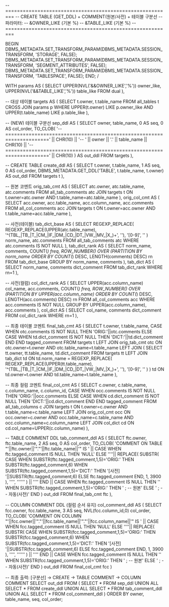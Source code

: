-- =========================================================
-- CREATE TABLE (GET_DDL) + COMMENT(원본/사전) + 테이블 구분선
-- 파라미터:
--   &OWNER_LIKE  (기본 %)
--   &TABLE_LIKE  (기본 %)
-- =========================================================

BEGIN
  DBMS_METADATA.SET_TRANSFORM_PARAM(DBMS_METADATA.SESSION_TRANSFORM, 'STORAGE', FALSE);
  DBMS_METADATA.SET_TRANSFORM_PARAM(DBMS_METADATA.SESSION_TRANSFORM, 'SEGMENT_ATTRIBUTES', FALSE);
  DBMS_METADATA.SET_TRANSFORM_PARAM(DBMS_METADATA.SESSION_TRANSFORM, 'TABLESPACE', FALSE);
END;
/

WITH
params AS (
  SELECT UPPER(NVL('&&OWNER_LIKE','%')) owner_like,
         UPPER(NVL('&&TABLE_LIKE','%')) table_like
  FROM dual
),

-- 대상 테이블
targets AS (
  SELECT t.owner, t.table_name
  FROM all_tables t
  CROSS JOIN params p
  WHERE UPPER(t.owner) LIKE p.owner_like
    AND UPPER(t.table_name) LIKE p.table_like
),

-- (NEW) 테이블 구분선
sep_ddl AS (
  SELECT owner, table_name, 0 AS seq, 0 AS col_order,
         TO_CLOB(
           '-- =====================================================================' || CHR(10) ||
           '-- ' || owner || '.' || table_name || CHR(10) ||
           '-- =====================================================================' || CHR(10)
         ) AS out_ddl
  FROM targets
),

-- CREATE TABLE
create_ddl AS (
  SELECT t.owner, t.table_name, 1 AS seq, 0 AS col_order,
         DBMS_METADATA.GET_DDL('TABLE', t.table_name, t.owner) AS out_ddl
  FROM targets t
),

-- 원본 코멘트
orig_tab_cmt AS (
  SELECT atc.owner, atc.table_name, atc.comments
  FROM all_tab_comments atc
  JOIN targets t ON t.owner=atc.owner AND t.table_name=atc.table_name
),
orig_col_cmt AS (
  SELECT acc.owner, acc.table_name, acc.column_name, acc.comments
  FROM all_col_comments acc
  JOIN targets t ON t.owner=acc.owner AND t.table_name=acc.table_name
),

-- 사전(테이블)
tab_dict_base AS (
  SELECT
    REGEXP_REPLACE(
      REGEXP_REPLACE(UPPER(atc.table_name), '^(TBL_|TB_|T_|CM_|IF_|DM_|CD_|DT_|VW_|MV_|X_)+', ''),
      '[0-9]', ''
    ) norm_name,
    atc.comments
  FROM all_tab_comments atc
  WHERE atc.comments IS NOT NULL
),
tab_dict_rank AS (
  SELECT norm_name, comments, COUNT(*) freq,
         ROW_NUMBER() OVER (PARTITION BY norm_name ORDER BY COUNT(*) DESC, LENGTH(comments) DESC) rn
  FROM tab_dict_base
  GROUP BY norm_name, comments
),
tab_dict AS (
  SELECT norm_name, comments dict_comment
  FROM tab_dict_rank
  WHERE rn=1
),

-- 사전(컬럼)
col_dict_rank AS (
  SELECT UPPER(acc.column_name) col_name, acc.comments, COUNT(*) freq,
         ROW_NUMBER() OVER (PARTITION BY UPPER(acc.column_name)
                            ORDER BY COUNT(*) DESC, LENGTH(acc.comments) DESC) rn
  FROM all_col_comments acc
  WHERE acc.comments IS NOT NULL
  GROUP BY UPPER(acc.column_name), acc.comments
),
col_dict AS (
  SELECT col_name, comments dict_comment
  FROM col_dict_rank
  WHERE rn=1
),

-- 최종 테이블 코멘트
final_tab_cmt AS (
  SELECT t.owner, t.table_name,
         CASE
           WHEN otc.comments IS NOT NULL THEN 'ORIG:'||otc.comments
           ELSE CASE WHEN td.dict_comment IS NOT NULL THEN 'DICT:'||td.dict_comment END
         END tagged_comment
  FROM targets t
  LEFT JOIN orig_tab_cmt otc
    ON otc.owner=t.owner AND otc.table_name=t.table_name
  LEFT JOIN (
    SELECT tt.owner, tt.table_name, td.dict_comment
    FROM targets tt
    LEFT JOIN tab_dict td
      ON td.norm_name = REGEXP_REPLACE(
           REGEXP_REPLACE(UPPER(tt.table_name), '^(TBL_|TB_|T_|CM_|IF_|DM_|CD_|DT_|VW_|MV_|X_)+', ''),
           '[0-9]', ''
         )
  ) td
    ON td.owner=t.owner AND td.table_name=t.table_name
),

-- 최종 컬럼 코멘트
final_col_cmt AS (
  SELECT c.owner, c.table_name, c.column_name, c.column_id,
         CASE
           WHEN occ.comments IS NOT NULL THEN 'ORIG:'||occ.comments
           ELSE CASE WHEN cd.dict_comment IS NOT NULL THEN 'DICT:'||cd.dict_comment END
         END tagged_comment
  FROM all_tab_columns c
  JOIN targets t
    ON t.owner=c.owner AND t.table_name=c.table_name
  LEFT JOIN orig_col_cmt occ
    ON occ.owner=c.owner AND occ.table_name=c.table_name AND occ.column_name=c.column_name
  LEFT JOIN col_dict cd
    ON cd.col_name=UPPER(c.column_name)
),

-- TABLE COMMENT DDL
tab_comment_ddl AS (
  SELECT ftc.owner, ftc.table_name, 2 AS seq, 0 AS col_order,
         TO_CLOB(
           'COMMENT ON TABLE "'||ftc.owner||'"."'||ftc.table_name||'" IS ' ||
           CASE
             WHEN ftc.tagged_comment IS NULL THEN 'NULL'
             ELSE
               ''''|| REPLACE(
                       SUBSTR(
                         CASE
                           WHEN SUBSTR(ftc.tagged_comment,1,5)='ORIG:' THEN SUBSTR(ftc.tagged_comment,6)
                           WHEN SUBSTR(ftc.tagged_comment,1,5)='DICT:' THEN '[사전] '||SUBSTR(ftc.tagged_comment,6)
                           ELSE ftc.tagged_comment
                         END, 1, 3900
                       ), '''', ''''''
                     ) || ''''
           END ||
           CASE
             WHEN ftc.tagged_comment IS NULL THEN ''
             WHEN SUBSTR(ftc.tagged_comment,1,5)='ORIG:' THEN ' ; -- 원본'
             ELSE ' ; -- 자동(사전)'
           END
         ) out_ddl
  FROM final_tab_cmt ftc
),

-- COLUMN COMMENT DDL (컬럼 순서 유지)
col_comment_ddl AS (
  SELECT fcc.owner, fcc.table_name, 3 AS seq, NVL(fcc.column_id,0) col_order,
         TO_CLOB(
           'COMMENT ON COLUMN "'||fcc.owner||'"."'||fcc.table_name||'"."'||fcc.column_name||'" IS ' ||
           CASE
             WHEN fcc.tagged_comment IS NULL THEN 'NULL'
             ELSE
               ''''|| REPLACE(
                       SUBSTR(
                         CASE
                           WHEN SUBSTR(fcc.tagged_comment,1,5)='ORIG:' THEN SUBSTR(fcc.tagged_comment,6)
                           WHEN SUBSTR(fcc.tagged_comment,1,5)='DICT:' THEN '[사전] '||SUBSTR(fcc.tagged_comment,6)
                           ELSE fcc.tagged_comment
                         END, 1, 3900
                       ), '''', ''''''
                     ) || ''''
           END ||
           CASE
             WHEN fcc.tagged_comment IS NULL THEN ''
             WHEN SUBSTR(fcc.tagged_comment,1,5)='ORIG:' THEN ' ; -- 원본'
             ELSE ' ; -- 자동(사전)'
           END
         ) out_ddl
  FROM final_col_cmt fcc
)

-- 최종 출력: [구분선] → CREATE → TABLE COMMENT → COLUMN COMMENT
SELECT out_ddl
FROM (
  SELECT * FROM sep_ddl
  UNION ALL SELECT * FROM create_ddl
  UNION ALL SELECT * FROM tab_comment_ddl
  UNION ALL SELECT * FROM col_comment_ddl
)
ORDER BY owner, table_name, seq, col_order;

